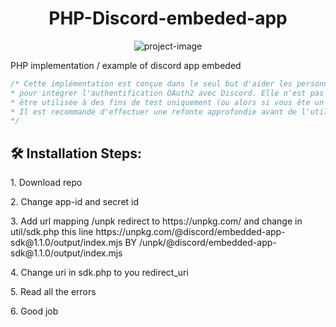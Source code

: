 <h1 align="center" id="title">PHP-Discord-embeded-app</h1>

<p align="center"><img src="https://socialify.git.ci/Snipeur060/PHP-Discord-embeded-app/image?font=Rokkitt&amp;language=1&amp;logo=https%3A%2F%2Fwww.svgrepo.com%2Fshow%2F353655%2Fdiscord-icon.svg&amp;name=1&amp;owner=1&amp;pattern=Overlapping%20Hexagons&amp;theme=Dark" alt="project-image"></p>

<p id="description">PHP implementation / example of discord app embeded

```php
/* Cette implémentation est conçue dans le seul but d'aider les personnes qui utilisent PHP 
* pour intégrer l'authentification OAuth2 avec Discord. Elle n'est pas optimisée et doit 
* être utilisée à des fins de test uniquement (ou alors si vous ête un gros flemmard comme moi en production 😏).
* Il est recommandé d'effectuer une refonte approfondie avant de l'utiliser dans un environnement de production. 
*/
```

<h2>🛠️ Installation Steps:</h2>

<p>1. Download repo</p>



<p>2. Change app-id and secret id</p>

<p>3. Add url mapping /unpk redirect to https://unpkg.com/  and change in util/sdk.php this line  https://unpkg.com/@discord/embedded-app-sdk@1.1.0/output/index.mjs BY /unpk/@discord/embedded-app-sdk@1.1.0/output/index.mjs</p>

<p>4. Change uri in sdk.php to you redirect_uri</p>

<p>5. Read all the errors</p>

<p>6. Good job</p>

